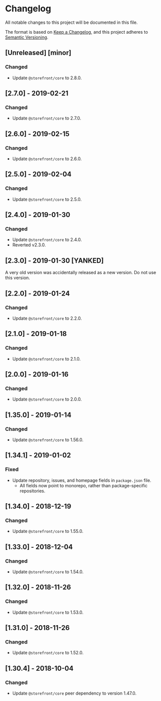 # Changelog
All notable changes to this project will be documented in this file.

The format is based on [Keep a Changelog](https://keepachangelog.com/en/1.0.0/),
and this project adheres to [Semantic Versioning](https://semver.org/spec/v2.0.0.html).

## [Unreleased] [minor]
### Changed
- Update `@storefront/core` to 2.8.0.

## [2.7.0] - 2019-02-21
### Changed
- Update `@storefront/core` to 2.7.0.

## [2.6.0] - 2019-02-15
### Changed
- Update `@storefront/core` to 2.6.0.

## [2.5.0] - 2019-02-04
### Changed
- Update `@storefront/core` to 2.5.0.

## [2.4.0] - 2019-01-30
### Changed
- Update `@storefront/core` to 2.4.0.
- Reverted v2.3.0.

## [2.3.0] - 2019-01-30 [YANKED]
A very old version was accidentally released as a new version. Do not use this version.

## [2.2.0] - 2019-01-24
### Changed
- Update `@storefront/core` to 2.2.0.

## [2.1.0] - 2019-01-18
### Changed
- Update `@storefront/core` to 2.1.0.

## [2.0.0] - 2019-01-16
### Changed
- Update `@storefront/core` to 2.0.0.

## [1.35.0] - 2019-01-14
### Changed
- Update `@storefront/core` to 1.56.0.

## [1.34.1] - 2019-01-02
### Fixed
- Update repository, issues, and homepage fields in `package.json` file.
  - All fields now point to monorepo, rather than package-specific repositories.

## [1.34.0] - 2018-12-19
### Changed
- Update `@storefront/core` to 1.55.0.

## [1.33.0] - 2018-12-04
### Changed
- Update `@storefront/core` to 1.54.0.

## [1.32.0] - 2018-11-26
### Changed
- Update `@storefront/core` to 1.53.0.

## [1.31.0] - 2018-11-26
### Changed
- Update `@storefront/core` to 1.52.0.

## [1.30.4] - 2018-10-04
### Changed
- Update `@storefront/core` peer dependency to version 1.47.0.

